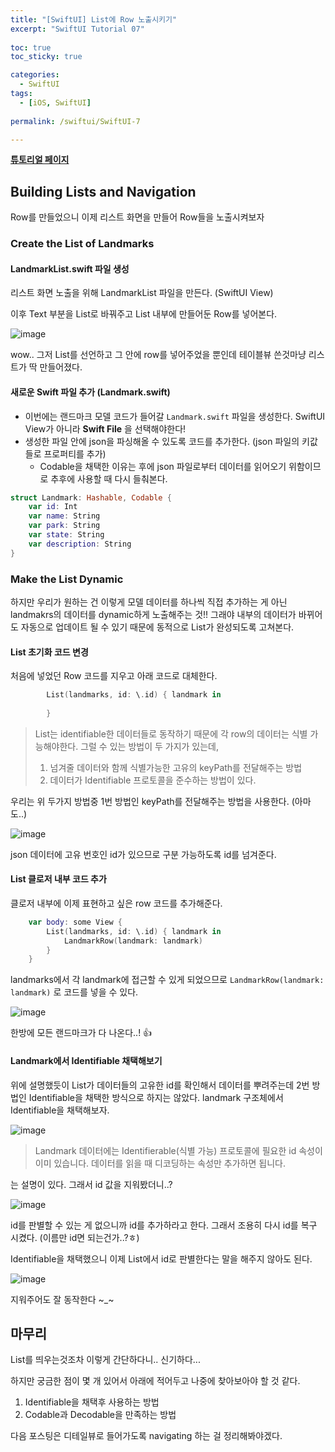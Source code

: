 ```yaml
---
title: "[SwiftUI] List에 Row 노출시키기"
excerpt: "SwiftUI Tutorial 07"
  
toc: true
toc_sticky: true

categories:
  - SwiftUI
tags:
  - [iOS, SwiftUI]
  
permalink: /swiftui/SwiftUI-7

---
```


**[튜토리얼 페이지](https://developer.apple.com/tutorials/swiftui/building-lists-and-navigation)**

## Building Lists and Navigation

Row를 만들었으니 이제 리스트 화면을 만들어 Row들을 노출시켜보자

### Create the List of Landmarks

#### LandmarkList.swift 파일 생성

리스트 화면 노출을 위해 LandmarkList 파일을 만든다. (SwiftUI View)

이후 Text 부분을 List로 바꿔주고 List 내부에 만들어둔 Row를 넣어본다.

![image](https://user-images.githubusercontent.com/22000470/181194043-8f9d3213-b756-4752-b508-17640c375ba4.png)

wow.. 그저 List를 선언하고 그 안에 row를 넣어주었을 뿐인데 테이블뷰 쓴것마냥 리스트가 딱 만들어졌다.

#### 새로운 Swift 파일 추가 (Landmark.swift)

- 이번에는 랜드마크 모델 코드가 들어갈 `Landmark.swift` 파일을 생성한다. SwiftUI View가 아니라 **Swift File** 을 선택해야한다!
- 생성한 파일 안에 json을 파싱해올 수 있도록 코드를 추가한다. (json 파일의 키값들로 프로퍼티를 추가)
   - Codable을 채택한 이유는 후에 json 파일로부터 데이터를 읽어오기 위함이므로 추후에 사용할 때 다시 들춰본다.

```swift
struct Landmark: Hashable, Codable {
    var id: Int
    var name: String
    var park: String
    var state: String
    var description: String
}
```

### Make the List Dynamic

하지만 우리가 원하는 건 이렇게 모델 데이터를 하나씩 직접 추가하는 게 아닌 landmakrs의 데이터를 dynamic하게 노출해주는 것!! 그래야 내부의 데이터가 바뀌어도 자동으로 업데이트 될 수 있기 때문에 동적으로 List가 완성되도록 고쳐본다.

#### List 초기화 코드 변경

처음에 넣었던 Row 코드를 지우고 아래 코드로 대체한다.

```swift
        List(landmarks, id: \.id) { landmark in
            
        }
```

> List는 identifiable한 데이터들로 동작하기 때문에 각 row의 데이터는 식별 가능해야한다. 그럴 수 있는 방법이 두 가지가 있는데,
> 1. 넘겨줄 데이터와 함께 식별가능한 고유의 keyPath를 전달해주는 방법
> 2. 데이터가 Identifiable 프로토콜을 준수하는 방법이 있다.

우리는 위 두가지 방법중 1번 방법인 keyPath를 전달해주는 방법을 사용한다. (아마도..)

![image](https://user-images.githubusercontent.com/22000470/181195325-a2e3ab45-5efb-441d-b0b4-565e5a6c3fce.png)

json 데이터에 고유 번호인 id가 있으므로 구분 가능하도록 id를 넘겨준다.

#### List 클로저 내부 코드 추가

클로저 내부에 이제 표현하고 싶은 row 코드를 추가해준다.

```swift
    var body: some View {
        List(landmarks, id: \.id) { landmark in
            LandmarkRow(landmark: landmark)
        }
    }
```

landmarks에서 각 landmark에 접근할 수 있게 되었으므로 `LandmarkRow(landmark: landmark)` 로 코드를 넣을 수 있다.

![image](https://user-images.githubusercontent.com/22000470/181195852-d9c0aba1-5d63-4c68-9e80-39aac6f95ee8.png)

한방에 모든 랜드마크가 다 나온다..! 👍 

#### Landmark에서 Identifiable 채택해보기

위에 설명했듯이 List가 데이터들의 고유한 id를 확인해서 데이터를 뿌려주는데 2번 방법인 Identifiable을 채택한 방식으로 하지는 않았다.
landmark 구조체에서 Identifiable을 채택해보자.

![image](https://user-images.githubusercontent.com/22000470/181196971-13e2a5b9-98c5-4451-9a09-269ce0416eab.png)


> Landmark 데이터에는 Identifierable(식별 가능) 프로토콜에 필요한 id 속성이 이미 있습니다. 데이터를 읽을 때 디코딩하는 속성만 추가하면 됩니다.

는 설명이 있다. 그래서 id 값을 지워봤더니..?

![image](https://user-images.githubusercontent.com/22000470/181197145-88d211f4-678f-4cd8-a0a1-37b122256e49.png)

id를 판별할 수 있는 게 없으니까 id를 추가하라고 한다. 그래서 조용히 다시 id를 복구 시켰다. (이름만 id면 되는건가..?ㅎ)

Identifiable을 채택했으니 이제 List에서 id로 판별한다는 말을 해주지 않아도 된다.

![image](https://user-images.githubusercontent.com/22000470/181197583-8e181753-de66-471c-a7ff-0e6cf966df6d.png)

지워주어도 잘 동작한다 ~_~

## 마무리

List를 띄우는것조차 이렇게 간단하다니.. 신기하다...

하지만 궁금한 점이 몇 개 있어서 아래에 적어두고 나중에 찾아보아야 할 것 같다.
1. Identifiable을 채택후 사용하는 방법
2. Codable과 Decodable을 만족하는 방법

다음 포스팅은 디테일뷰로 들어가도록 navigating 하는 걸 정리해봐야겠다.
